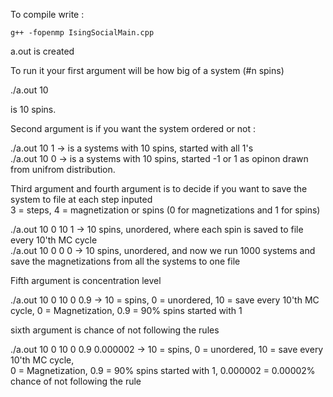 
To compile write :
  
```
g++ -fopenmp IsingSocialMain.cpp
```
  
a.out is created  

To run it your first argument will be how big of a system (#n spins)  

./a.out 10 

is 10 spins.

Second argument is if you want the system ordered or not :  

./a.out 10 1   -> is a systems with 10 spins, started with all 1's  
./a.out 10 0   -> is a systems with 10 spins, started -1 or 1 as opinon drawn from unifrom distribution.  

Third argument and fourth argument is to decide if you want to save the system to file at each step inputed    
3 = steps, 4 = magnetization or spins (0 for magnetizations and 1 for spins)
  
./a.out 10 0 10 1  -> 10 spins, unordered, where each spin is saved to file every 10'th MC cycle  
./a.out 10 0 0 0  -> 10 spins, unordered, and now we run 1000 systems and save the magnetizations from all the systems to one file  

Fifth argument is concentration level  
  
./a.out 10 0 10 0 0.9  -> 10 = spins, 0 = unordered, 10 = save every 10'th MC cycle, 0 = Magnetization, 0.9 = 90% spins started with 1  

sixth argument is chance of not following the rules  
  
./a.out 10 0 10 0 0.9 0.000002  -> 
10 = spins, 0 = unordered, 10 = save every 10'th MC cycle,   
0 = Magnetization, 0.9 = 90% spins started with 1, 0.000002 = 0.00002% chance of not following the rule









